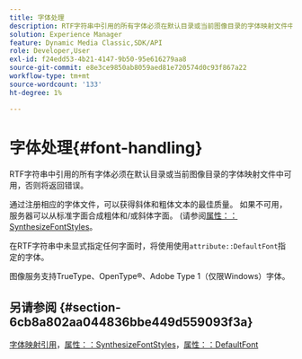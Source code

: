 ```yaml
---
title: 字体处理
description: RTF字符串中引用的所有字体必须在默认目录或当前图像目录的字体映射文件中可用，否则将返回错误。
solution: Experience Manager
feature: Dynamic Media Classic,SDK/API
role: Developer,User
exl-id: f24edd53-4b21-4147-9b50-95e616279aa8
source-git-commit: e8e3ce9850ab8059aed81e720574d0c93f867a22
workflow-type: tm+mt
source-wordcount: '133'
ht-degree: 1%

---
```


# 字体处理{#font-handling}

RTF字符串中引用的所有字体必须在默认目录或当前图像目录的字体映射文件中可用，否则将返回错误。

通过注册相应的字体文件，可以获得斜体和粗体文本的最佳质量。 如果不可用，服务器可以从标准字面合成粗体和/或斜体字面。 (请参阅[属性：：SynthesizeFontStyles](/help/aem-is-ir-api/is-api/image-catalog/image-serving-api-ref/c-image-catalog-reference/c-attributes-reference/r-synthesizefontstyles.md)。

在RTF字符串中未显式指定任何字面时，将使用使用`attribute::DefaultFont`指定的字体。

图像服务支持TrueType、OpenType®、Adobe Type 1（仅限Windows）字体。

<!-- THIS APPEARS TO BE VERY OLD OUTDATED INFORMATION; URL IS DEAD TOO ## Photofont&reg; font support {#section-74560ae898cf4708aba4c8b4093f5f00}

Photofont&reg; fonts support `textPs=`, with the following restrictions:

* `\cf` is ignored in text spans that specify a Photofont font; Photofont font faces have predefined colors 
* Synthesized font styles are not supported; use of `\b` and `\i`require corresponding font map entries, otherwise an error is returned 

* Vertical text flow is not supported 
* Photofont fonts with 16-bit images are not supported 
* Photofont fonts with multiple glyphs per image are not supported 
* Naïve color conversion is applied unless the Photofont glyph images embed color profiles; in this case, relative colorimetric render intent and blackpoint compensation are always applied

See [https://www.photofont.com](https://www.photofont.com) for additional information. -->

## 另请参阅 {#section-6cb8a802aa044836bbe449d559093f3a}

[字体映射引用](../../../../../is-api/image-catalog/image-serving-api-ref/c-image-catalog-reference/c-font-map-reference/c-font-map-reference.md#concept-f81f319d03c646c5a8ef87b3277dd37d)，[属性：：SynthesizeFontStyles](../../../../../is-api/image-catalog/image-serving-api-ref/c-image-catalog-reference/c-attributes-reference/r-synthesizefontstyles.md#reference-1b12ba881b9146c793bcb07407cacb15)，[属性：：DefaultFont](../../../../../is-api/image-catalog/image-serving-api-ref/c-image-catalog-reference/c-attributes-reference/r-defaultfont.md#reference-48b763ac254545e89a25c76ff7581107)
